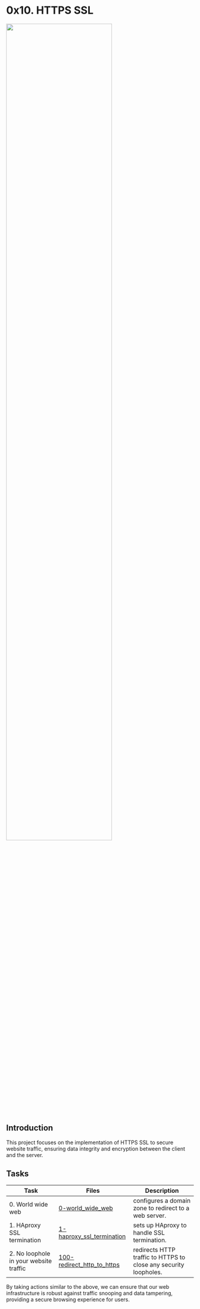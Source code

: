 # 0x10. HTTPS SSL

<p>
<img width="75%" src="https://desk.zoho.com/support/ImageDisplay?downloadType=uploadedFile&fileName=lename*%3D%22UTF-8%27%27ssl-expiry-blog.gif&blockId=ff99121ae5644d8b23f11de9b5b8414034296830b37b327b&zgId=4d65b98622a455f6&mode=view">
</p>

## Introduction
This project focuses on the implementation of HTTPS SSL to secure website traffic, ensuring data integrity and encryption between the client and the server. 

## Tasks

| Task | Files | Description |
|------|-------|-------------|
| 0. World wide web | [0-world_wide_web](./0-world_wide_web) | configures a domain zone to redirect to a web server. |
| 1. HAproxy SSL termination | [1-haproxy_ssl_termination](./1-haproxy_ssl_termination) | sets up HAproxy to handle SSL termination. |
| 2. No loophole in your website traffic | [100-redirect_http_to_https](./100-redirect_http_to_https) | redirects HTTP traffic to HTTPS to close any security loopholes. |


By taking actions similar to the above, we can ensure that our web infrastructure is robust against traffic snooping and data tampering, providing a secure browsing experience for users.
